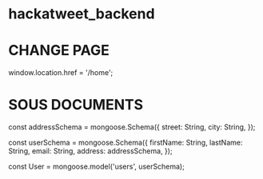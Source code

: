 # hackatweet_backend
# CHANGE PAGE
 window.location.href = '/home';

 # SOUS DOCUMENTS
const addressSchema = mongoose.Schema({
 street: String,
 city: String,
});

const userSchema = mongoose.Schema({
 firstName: String,
 lastName: String,
 email: String,
 address: addressSchema,
});

const User = mongoose.model('users', userSchema);
